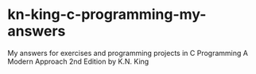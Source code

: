 # kn-king-c-programming-my-answers
My answers for exercises and programming projects in C Programming A Modern Approach 2nd Edition by K.N. King

